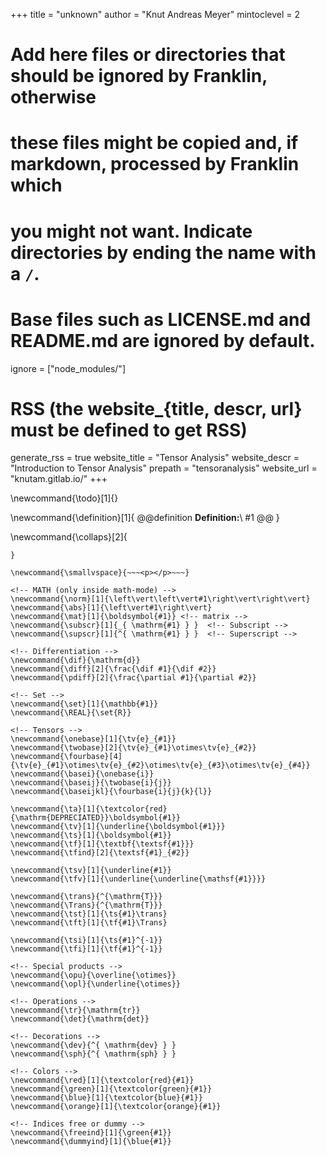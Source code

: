 <!--
-->
+++
title = "unknown"
author = "Knut Andreas Meyer"
mintoclevel = 2

# Add here files or directories that should be ignored by Franklin, otherwise
# these files might be copied and, if markdown, processed by Franklin which
# you might not want. Indicate directories by ending the name with a `/`.
# Base files such as LICENSE.md and README.md are ignored by default.
ignore = ["node_modules/"]

# RSS (the website_{title, descr, url} must be defined to get RSS)
generate_rss = true
website_title = "Tensor Analysis"
website_descr = "Introduction to Tensor Analysis"
prepath = "tensoranalysis"
website_url   = "knutam.gitlab.io/"
+++

<!--
Add here global latex commands to use throughout your pages.
-->
<!-- ENVIRONMENTS (not inside math-mode) -->
\newcommand{\todo}[1]{}
<!-- Uncomment to show todo-notes
\newcommand{\todo}[1]{
    @@todo
        **TODO:**\\
        #1
    @@
}
-->
\newcommand{\definition}[1]{
    @@definition
        **Definition:**\\
        #1
    @@
}

\newcommand{\collaps}[2]{
~~~<button type="button" class="collapsible">~~~ #1 ~~~</button><div class="collapsiblecontent">~~~ #2 ~~~</div>~~~
}

\newcommand{\smallvspace}{~~~<p></p>~~~}

<!-- MATH (only inside math-mode) -->
\newcommand{\norm}[1]{\left\vert\left\vert#1\right\vert\right\vert}
\newcommand{\abs}[1]{\left\vert#1\right\vert}
\newcommand{\mat}[1]{\boldsymbol{#1}} <!-- matrix -->
\newcommand{\subscr}[1]{_{ \mathrm{#1} } }  <!-- Subscript -->
\newcommand{\supscr}[1]{^{ \mathrm{#1} } }  <!-- Superscript -->

<!-- Differentiation -->
\newcommand{\dif}{\mathrm{d}}
\newcommand{\diff}[2]{\frac{\dif #1}{\dif #2}}
\newcommand{\pdiff}[2]{\frac{\partial #1}{\partial #2}}

<!-- Set -->
\newcommand{\set}[1]{\mathbb{#1}}
\newcommand{\REAL}{\set{R}}

<!-- Tensors -->
\newcommand{\onebase}[1]{\tv{e}_{#1}}
\newcommand{\twobase}[2]{\tv{e}_{#1}\otimes\tv{e}_{#2}}
\newcommand{\fourbase}[4]{\tv{e}_{#1}\otimes\tv{e}_{#2}\otimes\tv{e}_{#3}\otimes\tv{e}_{#4}}
\newcommand{\basei}{\onebase{i}}
\newcommand{\baseij}{\twobase{i}{j}}
\newcommand{\baseijkl}{\fourbase{i}{j}{k}{l}}

\newcommand{\ta}[1]{\textcolor{red}{\mathrm{DEPRECIATED}}\boldsymbol{#1}}
\newcommand{\tv}[1]{\underline{\boldsymbol{#1}}}
\newcommand{\ts}[1]{\boldsymbol{#1}}
\newcommand{\tf}[1]{\textbf{\textsf{#1}}}
\newcommand{\tfind}[2]{\textsf{#1}_{#2}}

\newcommand{\tsv}[1]{\underline{#1}}
\newcommand{\tfv}[1]{\underline{\underline{\mathsf{#1}}}}

\newcommand{\trans}{^{\mathrm{T}}}
\newcommand{\Trans}{^{\mathrm{T}}}
\newcommand{\tst}[1]{\ts{#1}\trans}
\newcommand{\tft}[1]{\tf{#1}\Trans}

\newcommand{\tsi}[1]{\ts{#1}^{-1}}
\newcommand{\tfi}[1]{\tf{#1}^{-1}}

<!-- Special products -->
\newcommand{\opu}{\overline{\otimes}}
\newcommand{\opl}{\underline{\otimes}}

<!-- Operations -->
\newcommand{\tr}{\mathrm{tr}}
\newcommand{\det}{\mathrm{det}}

<!-- Decorations -->
\newcommand{\dev}{^{ \mathrm{dev} } }
\newcommand{\sph}{^{ \mathrm{sph} } }

<!-- Colors -->
\newcommand{\red}[1]{\textcolor{red}{#1}}
\newcommand{\green}[1]{\textcolor{green}{#1}}
\newcommand{\blue}[1]{\textcolor{blue}{#1}}
\newcommand{\orange}[1]{\textcolor{orange}{#1}}

<!-- Indices free or dummy -->
\newcommand{\freeind}[1]{\green{#1}}
\newcommand{\dummyind}[1]{\blue{#1}}